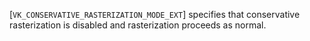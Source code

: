 [`VK_CONSERVATIVE_RASTERIZATION_MODE_EXT`] specifies that
conservative rasterization is disabled and rasterization proceeds as
normal.